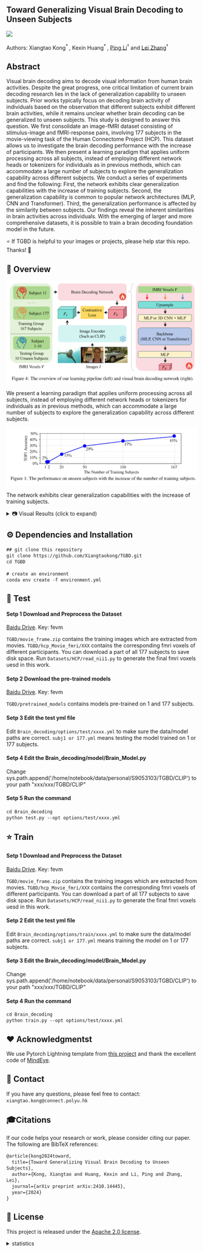 ## Toward Generalizing Visual Brain Decoding to Unseen Subjects

<a href='https://arxiv.org/abs/2410.14445'><img src='https://img.shields.io/badge/arXiv-2410.14445-b31b1b.svg'></a> &nbsp;&nbsp;

Authors: Xiangtao Kong<sup>* </sup>, Kexin Huang<sup>* </sup>, [Ping Li](https://scholar.google.com/citations?user=Z0mAYS4AAAAJ&hl=en&oi=ao)<sup>†</sup> and [Lei Zhang](https://scholar.google.com/citations?user=tAK5l1IAAAAJ&hl=en&oi=ao)<sup>†</sup>


## Abstract
Visual brain decoding aims to decode visual information from human brain activities. Despite the great progress, one critical limitation of current brain decoding research lies in the lack of generalization capability to unseen subjects. Prior works typically focus on decoding brain activity of individuals based on the observation that different subjects exhibit different brain activities, while it remains unclear whether brain decoding can be generalized to unseen subjects. This study is designed to answer this question. We first consolidate an image-fMRI dataset consisting of stimulus-image and fMRI-response pairs, involving 177 subjects in the movie-viewing task of the Human Connectome Project (HCP). This dataset allows us to investigate the brain decoding performance with the increase of participants. We then present a learning paradigm that applies uniform processing across all subjects, instead of employing different network heads or tokenizers for individuals as in previous methods, which can accommodate a large number of subjects to explore the generalization capability across different subjects. We conduct a series of experiments and find the following: First, the network exhibits clear generalization capabilities with the increase of training subjects. Second, the generalization capability is common to popular network architectures (MLP, CNN and Transformer). Third, the generalization performance is affected by the similarity between subjects. Our findings reveal the inherent similarities in brain activities across individuals. With the emerging of larger and more comprehensive datasets, it is possible to train a brain decoding foundation model in the future.

:star: If TGBD is helpful to your images or projects, please help star this repo. Thanks! :hugs:

## 🔎 Overview

![Demo Image](https://github.com/Xiangtaokong/TGBD/blob/main/demo_img/pipeline.png)

We present a learning paradigm that applies uniform processing across all subjects, instead of employing different network heads or tokenizers for individuals as in previous methods, which can accommodate a large number of subjects to explore the generalization capability across different subjects.

![Demo Image](https://github.com/Xiangtaokong/TGBD/blob/main/demo_img/line.png)

The network exhibits clear generalization capabilities with the increase of training subjects.


<details>
<summary> 📷 Visual Results (click to expand)</summary>
  <p align="center">
  <img width="900" src="demo_img/retrieval.png">
</p>
</details>



## ⚙️ Dependencies and Installation
```
## git clone this repository
git clone https://github.com/Xiangtaokong/TGBD.git
cd TGBD

# create an environment
conda env create -f environment.yml
```

## 🚀 Test

#### Setp 1 Download and Preprocess the Dataset

[Baidu Drive](https://pan.baidu.com/s/1ukkf7nZHToymDW1DtUyxrg?pwd=fevm).    Key: fevm 

`TGBD/movie_frame.zip` contains the training images which are extracted from movies. `TGBD/hcp_Movie_fmri/XXX` contains the corresponding fmri voxels of different participants. You can download a part of all 177 subjects to save disk space. Run `Datasets/HCP/read_nii1.py` to generate the final fmri voxels uesd in this work.

#### Setp 2 Download the pre-trained models

[Baidu Drive](https://pan.baidu.com/s/1ukkf7nZHToymDW1DtUyxrg?pwd=fevm).    Key: fevm 

`TGBD/pretrained_models` contains models pre-trained on 1 and 177 subjects.

#### Setp 3 Edit the test yml file

Edit `Brain_decoding/options/test/xxxx.yml` to make sure the data/model paths are correct.
`subj1 or 177.yml` means testing the model trained on 1 or 177 subjects.

#### Setp 4 Edit the Brain_decoding/model/Brain_Model.py

Change sys.path.append('/home/notebook/data/personal/S9053103/TGBD/CLIP') to your path "xxx/xxx/TGBD/CLIP"

#### Setp 5 Run the command

```
cd Brain_decoding
python test.py --opt options/test/xxxx.yml
```

## :star: Train 

#### Setp 1 Download and Preprocess the Dataset

[Baidu Drive](https://pan.baidu.com/s/1ukkf7nZHToymDW1DtUyxrg?pwd=fevm).    Key: fevm 

`TGBD/movie_frame.zip` contains the training images which are extracted from movies. `TGBD/hcp_Movie_fmri/XXX` contains the corresponding fmri voxels of different participants. You can download a part of all 177 subjects to save disk space. Run `Datasets/HCP/read_nii1.py` to generate the final fmri voxels uesd in this work.


#### Setp 2 Edit the test yml file

Edit `Brain_decoding/options/train/xxxx.yml` to make sure the data/model paths are correct.
`subj1 or 177.yml` means training the model on 1 or 177 subjects.

#### Setp 3 Edit the Brain_decoding/model/Brain_Model.py

Change sys.path.append('/home/notebook/data/personal/S9053103/TGBD/CLIP') to your path "xxx/xxx/TGBD/CLIP"

#### Setp 4 Run the command

```
cd Brain_decoding
python train.py --opt options/test/xxxx.yml
```


## ❤️ Acknowledgmentst

We use Pytorch Lightning template from [this project](https://github.com/miracleyoo/pytorch-lightning-template) and thank the excellent code of [MindEye](https://github.com/MedARC-AI/fMRI-reconstruction-NSD). 

## 📧 Contact
If you have any questions, please feel free to contact: `xiangtao.kong@connect.polyu.hk`

## 🎓Citations
If our code helps your research or work, please consider citing our paper.
The following are BibTeX references:

```
@article{kong2024toward,
  title={Toward Generalizing Visual Brain Decoding to Unseen Subjects},
  author={Kong, Xiangtao and Huang, Kexin and Li, Ping and Zhang, Lei},
  journal={arXiv preprint arXiv:2410.14445},
  year={2024}
}
```

## 🎫 License
This project is released under the [Apache 2.0 license](LICENSE).




<details>
<summary>statistics</summary>

![visitors](https://visitor-badge.laobi.icu/badge?page_id=Xiangtaokong/TGBD)

</details>


